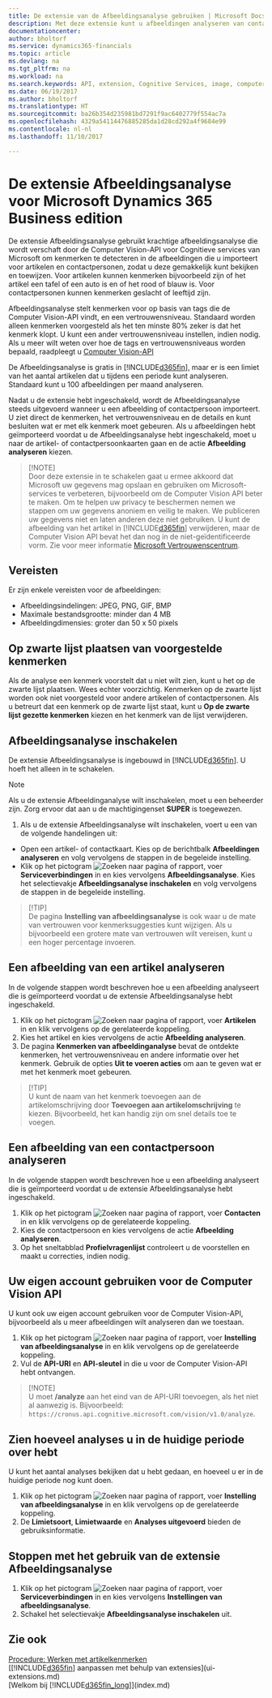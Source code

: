 ```yaml
---
title: De extensie van de Afbeeldingsanalyse gebruiken | Microsoft Docs
description: Met deze extensie kunt u afbeeldingen analyseren van contacten en artikelen om kenmerken te zoeken, zodat u deze snel kunt toewijzen in Dynamics 365.
documentationcenter: 
author: bholtorf
ms.service: dynamics365-financials
ms.topic: article
ms.devlang: na
ms.tgt_pltfrm: na
ms.workload: na
ms.search.keywords: API, extension, Cognitive Services, image, computer vision, attribute, tag, recognition
ms.date: 06/19/2017
ms.author: bholtorf
ms.translationtype: HT
ms.sourcegitcommit: ba26b354d235981bd7291f9ac6402779f554ac7a
ms.openlocfilehash: 4329a54114476885285da1d28cd292a4f9684e99
ms.contentlocale: nl-nl
ms.lasthandoff: 11/10/2017

---
```


# <a name="the-image-analyzer-extension-for-microsoft-dynamics-365-business-edition"></a>De extensie Afbeeldingsanalyse voor Microsoft Dynamics 365 Business edition
De extensie Afbeeldingsanalyse gebruikt krachtige afbeeldingsanalyse die wordt verschaft door de Computer Vision-API voor Cognitieve services van Microsoft om kenmerken te detecteren in de afbeeldingen die u importeert voor artikelen en contactpersonen, zodat u deze gemakkelijk kunt bekijken en toewijzen. Voor artikelen kunnen kenmerken bijvoorbeeld zijn of het artikel een tafel of een auto is en of het rood of blauw is. Voor contactpersonen kunnen kenmerken geslacht of leeftijd zijn.

Afbeeldingsanalyse stelt kenmerken voor op basis van tags die de Computer Vision-API vindt, en een vertrouwensniveau. Standaard worden alleen kenmerken voorgesteld als het ten minste 80% zeker is dat het kenmerk klopt. U kunt een ander vertrouwensniveau instellen, indien nodig. Als u meer wilt weten over hoe de tags en vertrouwensniveaus worden bepaald, raadpleegt u [Computer Vision-API](https://go.microsoft.com/fwlink/?linkid=851476)  

De Afbeeldingsanalyse is gratis in [!INCLUDE[d365fin](includes/d365fin_md.md)], maar er is een limiet van het aantal artikelen dat u tijdens een periode kunt analyseren. Standaard kunt u 100 afbeeldingen per maand analyseren.

Nadat u de extensie hebt ingeschakeld, wordt de Afbeeldingsanalyse steeds uitgevoerd wanneer u een afbeelding of contactpersoon importeert. U ziet direct de kenmerken, het vertrouwensniveau en de details en kunt besluiten wat er met elk kenmerk moet gebeuren. Als u afbeeldingen hebt geïmporteerd voordat u de Afbeeldingsanalyse hebt ingeschakeld, moet u naar de artikel- of contactpersoonkaarten gaan en de actie **Afbeelding analyseren** kiezen.  

>   [!NOTE]  
>   Door deze extensie in te schakelen gaat u ermee akkoord dat Microsoft uw gegevens mag opslaan en gebruiken om Microsoft-services te verbeteren, bijvoorbeeld om de Computer Vision API beter te maken. Om te helpen uw privacy te beschermen nemen we stappen om uw gegevens anoniem en veilig te maken. We publiceren uw gegevens niet en laten anderen deze niet gebruiken. U kunt de afbeelding van het artikel in [!INCLUDE[d365fin](includes/d365fin_md.md)] verwijderen, maar de Computer Vision API bevat het dan nog in de niet-geïdentificeerde vorm. Zie voor meer informatie [Microsoft Vertrouwenscentrum](https://go.microsoft.com/fwlink/?linkid=851463).

## <a name="requirements"></a>Vereisten
Er zijn enkele vereisten voor de afbeeldingen:

* Afbeeldingsindelingen: JPEG, PNG, GIF, BMP  
* Maximale bestandsgrootte: minder dan 4 MB  
* Afbeeldingdimensies: groter dan 50 x 50 pixels  

## <a name="blacklisting-suggested-attributes"></a>Op zwarte lijst plaatsen van voorgestelde kenmerken
Als de analyse een kenmerk voorstelt dat u niet wilt zien, kunt u het op de zwarte lijst plaatsen. Wees echter voorzichtig. Kenmerken op de zwarte lijst worden ook niet voorgesteld voor andere artikelen of contactpersonen. Als u betreurt dat een kenmerk op de zwarte lijst staat, kunt u **Op de zwarte lijst gezette kenmerken** kiezen en het kenmerk van de lijst verwijderen.

## <a name="to-enable-image-analyzer"></a>Afbeeldingsanalyse inschakelen
De extensie Afbeeldingsanalyse is ingebouwd in [!INCLUDE[d365fin](includes/d365fin_md.md)]. U hoeft het alleen in te schakelen.

> [!NOTE]  
> Als u de extensie Afbeeldinganalyse wilt inschakelen, moet u een beheerder zijn. Zorg ervoor dat aan u de machtigingenset **SUPER** is toegewezen.

1. Als u de extensie Afbeeldingsanalyse wilt inschakelen, voert u een van de volgende handelingen uit:

* Open een artikel- of contactkaart. Kies op de berichtbalk **Afbeeldingen analyseren** en volg vervolgens de stappen in de begeleide instelling.  
* Klik op het pictogram ![Zoeken naar pagina of rapport](media/ui-search/search_small.png "Pictogram Zoeken naar pagina of rapport"), voer **Serviceverbindingen** in en kies vervolgens **Afbeeldingsanalyse**. Kies het selectievakje **Afbeeldingsanalyse inschakelen** en volg vervolgens de stappen in de begeleide instelling.  

>   [!TIP]  
>   De pagina **Instelling van afbeeldingsanalyse** is ook waar u de mate van vertrouwen voor kenmerksuggesties kunt wijzigen. Als u bijvoorbeeld een grotere mate van vertrouwen wilt vereisen, kunt u een hoger percentage invoeren.

## <a name="to-analyze-an-image-of-an-item"></a>Een afbeelding van een artikel analyseren
In de volgende stappen wordt beschreven hoe u een afbeelding analyseert die is geïmporteerd voordat u de extensie Afbeeldingsanalyse hebt ingeschakeld.  

1. Klik op het pictogram ![Zoeken naar pagina of rapport](media/ui-search/search_small.png "pictogram Zoeken naar pagina of rapport"), voer **Artikelen** in en klik vervolgens op de gerelateerde koppeling.  
2. Kies het artikel en kies vervolgens de actie **Afbeelding analyseren**.  
3. De pagina **Kenmerken van afbeeldinganalyse** bevat de ontdekte kenmerken, het vertrouwensniveau en andere informatie over het kenmerk. Gebruik de opties **Uit te voeren acties** om aan te geven wat er met het kenmerk moet gebeuren.  

>   [!TIP]  
>   U kunt de naam van het kenmerk toevoegen aan de artikelomschrijving door **Toevoegen aan artikelomschrijving** te kiezen. Bijvoorbeeld, het kan handig zijn om snel details toe te voegen.  

## <a name="to-analyze-a-picture-of-a-contact-person"></a>Een afbeelding van een contactpersoon analyseren
In de volgende stappen wordt beschreven hoe u een afbeelding analyseert die is geïmporteerd voordat u de extensie Afbeeldingsanalyse hebt ingeschakeld.  

1. Klik op het pictogram ![Zoeken naar pagina of rapport](media/ui-search/search_small.png "pictogram Zoeken naar pagina of rapport"), voer **Contacten** in en klik vervolgens op de gerelateerde koppeling.  
2. Kies de contactpersoon en kies vervolgens de actie **Afbeelding analyseren**.  
3. Op het sneltabblad **Profielvragenlijst** controleert u de voorstellen en maakt u correcties, indien nodig.  

## <a name="to-use-your-own-account-for-the-computer-vision-api"></a>Uw eigen account gebruiken voor de Computer Vision API
U kunt ook uw eigen account gebruiken voor de Computer Vision-API, bijvoorbeeld als u meer afbeeldingen wilt analyseren dan we toestaan.  

1. Klik op het pictogram ![Zoeken naar pagina of rapport](media/ui-search/search_small.png "Pictogram Zoeken naar pagina of rapport"), voer **Instelling van afbeeldingsanalyse** in en klik vervolgens op de gerelateerde koppeling.  
2. Vul de **API-URI** en **API-sleutel** in die u voor de Computer Vision-API hebt ontvangen.  

>   [!NOTE]  
>   U moet **/analyze** aan het eind van de API-URI toevoegen, als het niet al aanwezig is. Bijvoorbeeld: ```https://cronus.api.cognitive.microsoft.com/vision/v1.0/analyze```.

## <a name="to-see-how-many-analyses-you-have-left-in-the-current-period"></a>Zien hoeveel analyses u in de huidige periode over hebt
U kunt het aantal analyses bekijken dat u hebt gedaan, en hoeveel u er in de huidige periode nog kunt doen.  

1. Klik op het pictogram ![Zoeken naar pagina of rapport](media/ui-search/search_small.png "Pictogram Zoeken naar pagina of rapport"), voer **Instelling van afbeeldingsanalyse** in en klik vervolgens op de gerelateerde koppeling.  
2. De **Limietsoort**, **Limietwaarde** en **Analyses uitgevoerd** bieden de gebruiksinformatie.  

## <a name="to-stop-using-the-image-analyzer-extension"></a>Stoppen met het gebruik van de extensie Afbeeldingsanalyse
1. Klik op het pictogram ![Zoeken naar pagina of rapport](media/ui-search/search_small.png "Pictogram Zoeken naar pagina of rapport"), voer **Serviceverbindingen** in en kies vervolgens **Instellingen van afbeeldingsanalyse**.  
2. Schakel het selectievakje **Afbeeldingsanalyse inschakelen** uit.  

## <a name="see-also"></a>Zie ook
[Procedure: Werken met artikelkenmerken](inventory-how-work-item-attributes.md)  
[[!INCLUDE[d365fin](includes/d365fin_md.md)] aanpassen met behulp van extensies](ui-extensions.md)  
[Welkom bij [!INCLUDE[d365fin_long](includes/d365fin_long_md.md)]](index.md)  

